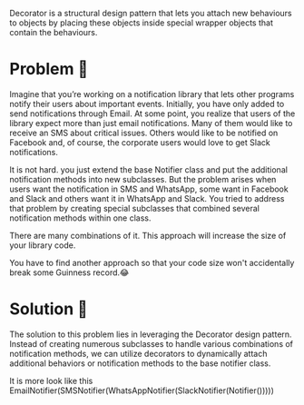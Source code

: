 
Decorator is a structural design pattern that lets you attach new behaviours to objects by placing these objects inside special wrapper objects that contain the behaviours.



# Problem 🤯
Imagine that you’re working on a notification library that lets other programs notify their users about important events. Initially, you have only added to send notifications through Email. At some point, you realize that users of the library expect more than just email notifications. Many of them would like to receive an SMS about critical issues. Others would like to be notified on Facebook and, of course, the corporate users would love to get Slack notifications.

It is not hard. you just extend the base Notifier class and put the additional notification methods into new subclasses.
But the problem arises when users want the notification in SMS and WhatsApp, some want in Facebook and Slack and others want it in WhatsApp and Slack. You tried to address that problem by creating special subclasses that combined several notification methods within one class.

There are many combinations of it. This approach will increase the size of your library code.

You have to find another approach so that your code size won't accidentally break some Guinness record.😂

# Solution 🥳
The solution to this problem lies in leveraging the Decorator design pattern. Instead of creating numerous subclasses to handle various combinations of notification methods, we can utilize decorators to dynamically attach additional behaviors or notification methods to the base notifier class.

It is more look like this EmailNotifier(SMSNotifier(WhatsAppNotifier(SlackNotifier(Notifier()))))
